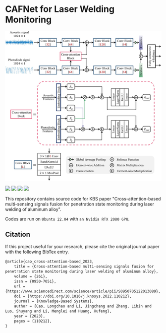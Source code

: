 # CAFNet for Laser Welding Monitoring

![MethodFig](images/MethodFig.jpg)

<p align="left"> 
    <a href="https://www.python.org/">
        <img  src="https://img.shields.io/badge/python-3.9.12-blue"/></a> 
    <a href="https://pytorch.org/">
        <img src="https://img.shields.io/badge/pytorch-1.11-blue"></a>
    <a href="LICENSE">
        <img src="https://img.shields.io/github/license/hxf1228/cafnet-laser-welding.svg"></a>
    <a href="https://doi.org/10.1016/j.knosys.2022.110212">
        <img src="https://img.shields.io/badge/DOI-10.1016/j.knosys.2022.110212-orange"></a>
</p>

This repository contains source code for KBS paper "Cross-attention-based multi-sensing signals fusion for penetration state monitoring during laser welding of aluminum alloy". 

Codes are run on `Ubuntu 22.04` with `an Nvidia RTX 2080 GPU`. 

## Citation

If this project useful for your research, please cite the original journal paper with the following BibTex entry.

```
@article{cao_cross-attention-based_2023,
	title = {Cross-attention-based multi-sensing signals fusion for penetration state monitoring during laser welding of aluminum alloy},
	volume = {261},
	issn = {0950-7051},
	url = {https://www.sciencedirect.com/science/article/pii/S0950705122013089},
	doi = {https://doi.org/10.1016/j.knosys.2022.110212},
	journal = {Knowledge-Based Systems},
	author = {Cao, Longchao and Li, Jingchang and Zhang, Libin and Luo, Shuyang and Li, Menglei and Huang, Xufeng},
	year = {2023},
	pages = {110212},
}
```

